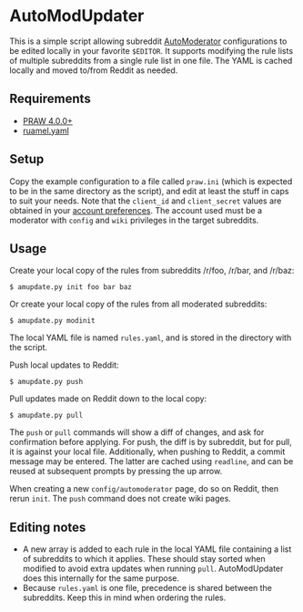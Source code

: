 AutoModUpdater
==============

This is a simple script allowing subreddit [AutoModerator](https://www.reddit.com/r/AutoModerator/) configurations to be edited locally in your favorite `$EDITOR`. It supports modifying the rule lists of multiple subreddits from a single rule list in one file. The YAML is cached locally and moved to/from Reddit as needed.

Requirements
------------

 * [PRAW 4.0.0+](https://praw.readthedocs.io/en/latest/index.html)
 * [ruamel.yaml](https://yaml.readthedocs.io/en/latest/index.html)

Setup
-----

Copy the example configuration to a file called `praw.ini` (which is expected to be in the same directory as the script), and edit at least the stuff in caps to suit your needs. Note that the `client_id` and `client_secret` values are obtained in your [account preferences](https://github.com/reddit/reddit/wiki/OAuth2-Quick-Start-Example#first-steps). The account used must be a moderator with `config` and `wiki` privileges in the target subreddits.

Usage
-----

Create your local copy of the rules from subreddits /r/foo, /r/bar, and /r/baz:

    $ amupdate.py init foo bar baz

Or create your local copy of the rules from all moderated subreddits:

    $ amupdate.py modinit

The local YAML file is named `rules.yaml`, and is stored in the directory with the script.

Push local updates to Reddit:

    $ amupdate.py push

Pull updates made on Reddit down to the local copy:

    $ amupdate.py pull

The `push` or `pull` commands will show a diff of changes, and ask for confirmation before applying. For push, the diff is by subreddit, but for pull, it is against your local file. Additionally, when pushing to Reddit, a commit message may be entered. The latter are cached using `readline`, and can be reused at subsequent prompts by pressing the up arrow.

When creating a new `config/automoderator` page, do so on Reddit, then rerun `init`. The `push` command does not create wiki pages.

Editing notes
-------------

* A new array is added to each rule in the local YAML file containing a list of subreddits to which it applies. These should stay sorted when modified to avoid extra updates when running `pull`. AutoModUpdater does this internally for the same purpose.
* Because `rules.yaml` is one file, precedence is shared between the subreddits. Keep this in mind when ordering the rules.
